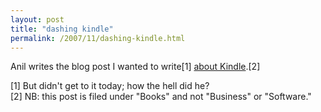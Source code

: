 ```yaml
---
layout: post
title: "dashing kindle"
permalink: /2007/11/dashing-kindle.html
---
```


<p>Anil writes the blog post I wanted to write[1] <a href="http://www.dashes.com/anil/2007/11/kindle-wonder.html">about Kindle</a>.[2]</p>

<p>[1] But didn't get to it today; how the hell did he?<br />[2] NB: this post is filed under &quot;Books&quot; and not &quot;Business&quot; or &quot;Software.&quot;<br /></p>



